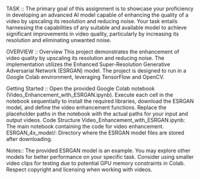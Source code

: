 TASK :: 
The primary goal of this assignment is to showcase your proficiency in developing an
advanced AI model capable of enhancing the quality of a video by upscaling its
resolution and reducing noise. Your task entails harnessing the capabilities of any
suitable and available model to achieve significant improvements in video quality,
particularly by increasing its resolution and eliminating unwanted noise.

OVERVIEW ::
Overview
This project demonstrates the enhancement of video quality by upscaling its resolution and reducing noise. The implementation utilizes the Enhanced Super-Resolution Generative Adversarial Network (ESRGAN) model. The project is designed to run in a Google Colab environment, leveraging TensorFlow and OpenCV.

Getting Started ::
Open the provided Google Colab notebook (Video_Enhancement_with_ESRGAN.ipynb).
Execute each cell in the notebook sequentially to install the required libraries, download the ESRGAN model, and define the video enhancement functions.
Replace the placeholder paths in the notebook with the actual paths for your input and output videos.
Code Structure
Video_Enhancement_with_ESRGAN.ipynb: The main notebook containing the code for video enhancement.
ESRGAN_4x_model/: Directory where the ESRGAN model files are stored after downloading.

Notes::
The provided ESRGAN model is an example. You may explore other models for better performance on your specific task.
Consider using smaller video clips for testing due to potential GPU memory constraints in Colab.
Respect copyright and licensing when working with videos.
